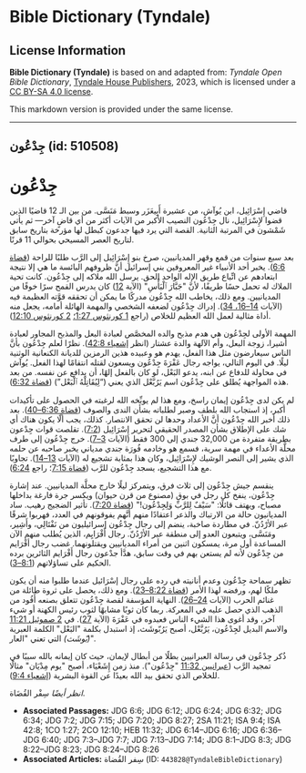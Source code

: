 # Bible Dictionary (Tyndale)

## License Information

**Bible Dictionary (Tyndale)** is based on and adapted from: _Tyndale Open Bible Dictionary_, [Tyndale House Publishers](https://tyndaleopenresources.com/), 2023, which is licensed under a [CC BY-SA 4.0 license](https://creativecommons.org/licenses/by-sa/4.0/legalcode.en).

This markdown version is provided under the same license.



--------------------------------

## جِدْعُون (id: 510508)

جِدْعُون
========

قاضي إِسْرَائِيل، ابن يُوآش، من عشيرة أَبِِيعَزَر وسبط مَنَسَّى. من بين الـ 12 قاضيًا الذين قضوا لإِسْرَائِيل، نال جِدْعُون النصيب الأكبر من الآيات أكثر من أي قاضٍ آخر— ثم يأتي شَمْشون في المرتبة الثانية. القصة التي يرد فيها جدعون كبطل لها مؤرخة بتاريخ سابق لتاريخ العصر المسيحي بحوالي 11 قرنًا.

بعد سبع سنوات من قمع وقهر المديانيين، صرخ بنو إِسْرَائِيل إلى الرَّب طلبًا للراحة ([قضاة 6:6](https://ref.ly/Judg6:6)). يخبر أحد الأنبياء غير المعروفين بني إسرائيل أنَّ ظروفهم البائسة ما هي إلا نتيجة ابتعادهم عن اتِّباع طريق الإله الواحد الحق. يرسل الله ملاكه إلى جِدْعُون. كانت تحية الملاك له تحمل حسًا طريفًا، لأنَّ "جَبَّارَ ٱلْبَأْسِ" (الآية [12](https://ref.ly/Judg6:12)) كان يدرس القمح سرًا خوفًا من المديانيين. ومع ذلك، يخاطب الله جِدْعُون مدركًا ما يمكن أن تحققه قوَّته العظيمة فيه (الآيات [14–16، 34](https://ref.ly/Judg6:14-Judg6:16,Judg6:34)). إدراك جِدْعُون لضعفه الشخصي والمهمة الهائلة أمامه، يجعل منه أداة مثالية لعمل الله العظيم للخلاص (راجع [1 كورنثوس 1:27؛](https://ref.ly/1Cor1:27) [2 كورنثوس 12:10](https://ref.ly/2Cor12:10)).

المهمة الأولى لجِدْعُون هي هدم مذبح والده المخصَّص لعبادة البعل والمذبح المجاور لعبادة أشيرا، زوجة البعل، وأم الآلهة والدة عشتار (انظر [إشعياء 42:8](https://ref.ly/Isa42:8)). نظرًا لعلم جِدْعُون بأنَّ الناس سيعارضون مثل هذا الفعل، يهدم هو وعبيده هذين الرمزين للديانة الكنعانية الوثنية ليلًا. في اليوم التالي، يواجه رجال عَفْرَةَ جِدْعُون ويسعون لقتله انتقامًا لهذا الفعل. يُوآش في محاولة للدفاع عن ابنه، يدعو البَعْل، لو كان بالفعل إلهًا، أن يدافع عن نفسه. من بعد هذه المواجهة يُطلق على جِدْعُون اسم يَرُبَّعْل الذي يعني (“لِيُقَاتِلْهُ ٱلْبَعْل”) ([قضاة 6:32](https://ref.ly/Judg6:32)).

 لم يكن لدى جِدْعُون إيمان راسخ، ومع هذا لم يوبِّخه الله لرغبته في الحصول على تأكيدات أكبر، إذ استجاب الله بلطف وصبر لطلباته بشأن الندى والصوف ([قضاة 6:36–40](https://ref.ly/Judg6:36-Judg6:40)). بعد ذلك أخبر الله جِدْعُون أنَّ الأعداد وحدها لن تحقق الانتصار. كذلك، يجب ألّا يكون هناك أي شك على الإطلاق بشأن المصدر الحقيقي لتحرير إِسْرَائِيل ([7:2](https://ref.ly/Judg7:2)). تقلصت قوات جِدْعون بطريقة متفردة من 32,000 جندي إلى 300 فقط (الآيات [3–7](https://ref.ly/Judg7:3-Judg7:7)). خرج جِدْعُون إلى طرف محلَّة الأعداء في مهمة سرية، فسمع هو وخادمه فُورَة جندي مدياني يخبر صاحبه عن حلمه الذي يشير إلى النصر الوشيك لإِسْرَائِيل، وكان هذا بمثابة تشجيع له (الآيات [13–14](https://ref.ly/Judg7:13-Judg7:14)). تجاوبًا مع هذا التشجيع، يسجد جِدْعُون للرَّب ([قضاة 7:15](https://ref.ly/Judg7:15)؛ راجع [6:24](https://ref.ly/Judg6:24)).

ينقسم جيش جِدْعُون إلى ثلاث فرق، ويتمركز ليلًا خارج محلَّة المديانيين. عند إشارة جِدْعُون، ينفخ كل رجل في بوق (مصنوع من قرن حيوان) ويكسر جرة فارغة بداخلها مصباح، ويهتف قائلًا: "سَيْفٌ لِلرَّبِّ وَلِجِدْعُون!" ([قضاة 7:20](https://ref.ly/Judg7:20)). تأثير الضجيج رهيب. ساد المديانيون حالة من الارتباك والذعر اعتقادًا منهم أنَّهم يفوقونهم في العدد، فهربوا شرقًا عبر الأرْدُنّ. في مطاردة صاخبة، ينضم إلى رجال جِدْعُون إسرائيليون من نَفْتَالِي، وأَشِير، ومَنَسَّى، ويتبعون العدو إلى منطقة عبر الأرْدُنّ. رجال أَفْرَايِم، الذين يُطلب منهم الآن المساعدة أول مرة، يمسكون اثنين من أمراء المديانيين ويقتلونهما. غضب رجال أفْرَايم من جِدْعُون لأنه لم يستعن بهم في وقت سابق، هدَّأ جدْعون رجال أَفْرَايم الثائرين برده الحكيم على تساؤلاتهم ([8:1–3](https://ref.ly/Judg8:1-Judg8:3)).

تظهر سماحة جِدْعُون وعدم أنانيته في رده على رجال إسْرَائيل عندما طلبوا منه أن يكون ملكًا لهم، ورفضه لهذا الأمر ([قضاة 8:22–23](https://ref.ly/Judg8:22-Judg8:23)). ومع ذلك، يحصل على ثروة طائلة من غنائم الحرب (الآيات [24–26](https://ref.ly/Judg8:24-Judg8:26)). النهاية المؤسفة لقصة جِدْعُون تتعلق بصنعه أَفُود من الذهب الذي حصل عليه في المعركة. ربما كان ثوبًا مشابهًا لثوب رئيس الكهنة أو شيء آخر، وقد أغوى هذا الشيء الناس فعبدوه في عَفْرَةَ (الآية [27](https://ref.ly/Judg8:27)). في [2 صموئيل 11:21](https://ref.ly/2Sam11:21) والاسم البديل لجِدْعُون، يَرُبَّعْل، أصبح يَرُبّوشَث، إذ استبدل بكلمة "البَعْل" الكلمة العبرية *(*بّوشَث*)* التي تعني "العار"*.*

ذُكر جِدْعُون في رسالة العبرانيين بطلًا من أبطال لإيمان، حيث كان إيمانه بالله سببًا في تمجيد الرَّب ([عبرانيين 11:32](https://ref.ly/Heb11:32) "جِدْعُون"). منذ زمن إِشَعْيَاء، أصبح "يوم مِدْيَان" مثالًا للخلاص الذي تحقق بيد الله بعيدًا عن القوة البشرية ([إشعياء 9:4](https://ref.ly/Isa9:4)).

*انظر أيضًا* سِفْر القُضَاة.

* **Associated Passages:** JDG 6:6; JDG 6:12; JDG 6:24; JDG 6:32; JDG 6:34; JDG 7:2; JDG 7:15; JDG 7:20; JDG 8:27; 2SA 11:21; ISA 9:4; ISA 42:8; 1CO 1:27; 2CO 12:10; HEB 11:32; JDG 6:14–JDG 6:16; JDG 6:36–JDG 6:40; JDG 7:3–JDG 7:7; JDG 7:13–JDG 7:14; JDG 8:1–JDG 8:3; JDG 8:22–JDG 8:23; JDG 8:24–JDG 8:26
* **Associated Articles:** سِفر القُضاة (ID: `443828@TyndaleBibleDictionary`)

